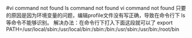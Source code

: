 #vi command not found
ls command not found
vi command not found
只要的原因是因为环境变量的问题，编辑profile文件没有写正确，导致在命令行下 ls等命令不能够识别。
解决办法：在命令行下打入下面这段就可以了
export PATH=/usr/local/sbin:/usr/local/bin:/sbin:/bin:/usr/sbin:/usr/bin:/root/bin